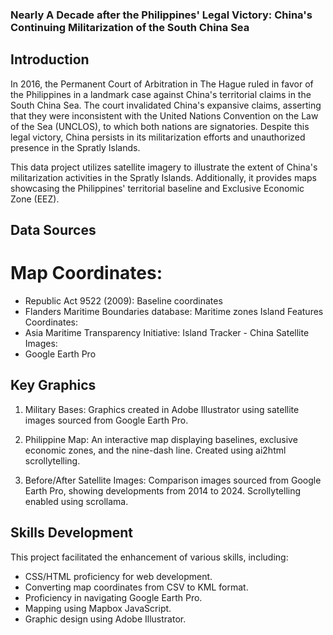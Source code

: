 ### Nearly A Decade after the Philippines' Legal Victory: China's Continuing Militarization of the South China Sea
## Introduction
In 2016, the Permanent Court of Arbitration in The Hague ruled in favor of the Philippines in a landmark case against China's territorial claims in the South China Sea. The court invalidated China's expansive claims, asserting that they were inconsistent with the United Nations Convention on the Law of the Sea (UNCLOS), to which both nations are signatories. Despite this legal victory, China persists in its militarization efforts and unauthorized presence in the Spratly Islands.

This data project utilizes satellite imagery to illustrate the extent of China's militarization activities in the Spratly Islands. Additionally, it provides maps showcasing the Philippines' territorial baseline and Exclusive Economic Zone (EEZ).

## Data Sources
# Map Coordinates:
- Republic Act 9522 (2009): Baseline coordinates
- Flanders Maritime Boundaries database: Maritime zones
Island Features Coordinates:
- Asia Maritime Transparency Initiative: Island Tracker - China
Satellite Images:
- Google Earth Pro

## Key Graphics
1. Military Bases: Graphics created in Adobe Illustrator using satellite images sourced from Google Earth Pro.

2. Philippine Map: An interactive map displaying baselines, exclusive economic zones, and the nine-dash line. Created using ai2html scrollytelling.

3. Before/After Satellite Images: Comparison images sourced from Google Earth Pro, showing developments from 2014 to 2024. Scrollytelling enabled using scrollama.

## Skills Development
This project facilitated the enhancement of various skills, including:

- CSS/HTML proficiency for web development.
- Converting map coordinates from CSV to KML format.
- Proficiency in navigating Google Earth Pro.
- Mapping using Mapbox JavaScript.
- Graphic design using Adobe Illustrator.


 
